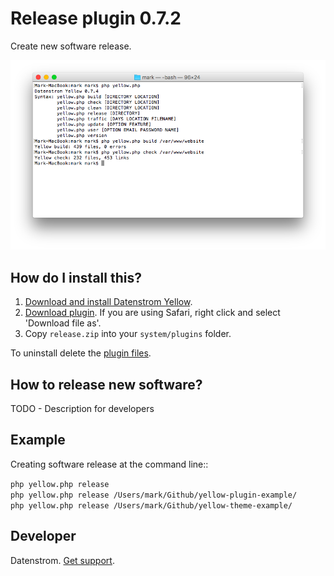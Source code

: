 Release plugin 0.7.2
====================
Create new software release.

<p align="center"><img src="release-screenshot.png?raw=true" alt="Screenshot"></p>

## How do I install this?

1. [Download and install Datenstrom Yellow](https://github.com/datenstrom/yellow/).
2. [Download plugin](https://github.com/datenstrom/yellow-plugins/raw/master/zip/release.zip). If you are using Safari, right click and select 'Download file as'.
3. Copy `release.zip` into your `system/plugins` folder.

To uninstall delete the [plugin files](update.ini).

## How to release new software?

TODO - Description for developers

## Example

Creating software release at the command line::

`php yellow.php release`  
`php yellow.php release /Users/mark/Github/yellow-plugin-example/`  
`php yellow.php release /Users/mark/Github/yellow-theme-example/`  

## Developer

Datenstrom. [Get support](https://developers.datenstrom.se/help/support).
